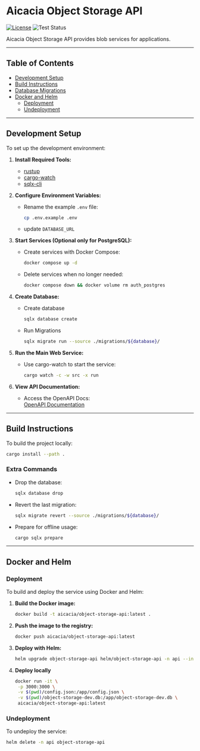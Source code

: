 # Aicacia Object Storage API

[![License](https://img.shields.io/badge/license-MIT%2FApache--2.0-blue)](LICENSE-MIT)
![Test Status](https://github.com/aicacia/rs-object-storage/actions/workflows/test.yml/badge.svg)

Aicacia Object Storage API provides blob services for applications.

---

## Table of Contents

- [Development Setup](#development-setup)
- [Build Instructions](#build-instructions)
- [Database Migrations](#database-migrations)
- [Docker and Helm](#docker-and-helm)
  - [Deployment](#deployment)
  - [Undeployment](#undeployment)

---

## Development Setup

To set up the development environment:

1. **Install Required Tools:**

   - [rustup](https://rustup.rs/)
   - [cargo-watch](https://crates.io/crates/cargo-watch)
   - [sqlx-cli](https://github.com/launchbadge/sqlx/tree/main/sqlx-cli)

2. **Configure Environment Variables:**

   - Rename the example `.env` file:
     ```bash
     cp .env.example .env
     ```
   - update `DATABASE_URL`

3. **Start Services (Optional only for PostgreSQL):**

   - Create services with Docker Compose:
     ```bash
     docker compose up -d
     ```
   - Delete services when no longer needed:
     ```bash
     docker compose down && docker volume rm auth_postgres
     ```

4. **Create Database:**

   - Create database
     ```bash
     sqlx database create
     ```
   - Run Migrations
     ```bash
     sqlx migrate run --source ./migrations/${database}/
     ```

5. **Run the Main Web Service:**

   - Use cargo-watch to start the service:
     ```bash
     cargo watch -c -w src -x run
     ```

6. **View API Documentation:**
   - Access the OpenAPI Docs:  
     [OpenAPI Documentation](https://petstore.swagger.io/?url=http://localhost:3000/openapi.json)

---

## Build Instructions

To build the project locally:

```bash
cargo install --path .
```

### Extra Commands

- Drop the database:

  ```bash
  sqlx database drop
  ```

- Revert the last migration:
  ```bash
  sqlx migrate revert --source ./migrations/${database}/
  ```
- Prepare for offline usage:
  ```bash
  cargo sqlx prepare
  ```

---

## Docker and Helm

### Deployment

To build and deploy the service using Docker and Helm:

1. **Build the Docker image:**

   ```bash
   docker build -t aicacia/object-storage-api:latest .
   ```

2. **Push the image to the registry:**

   ```bash
   docker push aicacia/object-storage-api:latest
   ```

3. **Deploy with Helm:**

   ```bash
   helm upgrade object-storage-api helm/object-storage-api -n api --install -f values.yaml --set image.hash="$(docker inspect --format='{{index .Id}}' aicacia/object-storage-api:latest)"
   ```

4. **Deploy locally**
   ```bash
   docker run -it \
    -p 3000:3000 \
    -v $(pwd)/config.json:/app/config.json \
    -v $(pwd)/object-storage-dev.db:/app/object-storage-dev.db \
    aicacia/object-storage-api:latest
   ```

### Undeployment

To undeploy the service:

```bash
helm delete -n api object-storage-api
```
